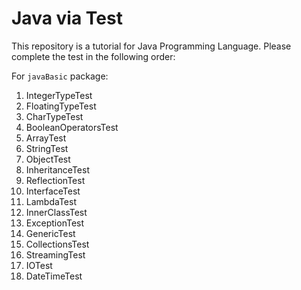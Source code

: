 # Java via Test

This repository is a tutorial for Java Programming Language. Please complete the test in the following order:

For `javaBasic` package:

1. IntegerTypeTest
1. FloatingTypeTest
1. CharTypeTest
1. BooleanOperatorsTest
1. ArrayTest
1. StringTest
1. ObjectTest
1. InheritanceTest
1. ReflectionTest
1. InterfaceTest
1. LambdaTest
1. InnerClassTest
1. ExceptionTest
1. GenericTest  
1. CollectionsTest 
1. StreamingTest
1. IOTest
1. DateTimeTest
